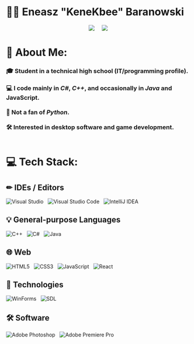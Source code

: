 # 👨‍💻 Eneasz "KeneKbee" Baranowski

<p align="center">
  <img src="https://nirzak-streak-stats.vercel.app/?user=KeneKbee&theme=nightowl&hide_border=false" />
  &nbsp;&nbsp;&nbsp;
  <img src="https://github-readme-stats.vercel.app/api/top-langs/?username=KeneKbee&theme=nightowl&hide_border=false&include_all_commits=true&count_private=true&layout=compact" />
</p>

# 💫 About Me:
### 🎓 Student in a technical high school (IT/programming profile).<br><br>💻 I code mainly in *C#*, *C++*, and occasionally in *Java* and **JavaScript**.<br><br>🐍 Not a fan of *Python*.<br><br>🛠️ Interested in desktop software and game development.<br><br>


# 💻 Tech Stack:

## ✏ IDEs / Editors 
![Visual Studio](https://img.shields.io/badge/Visual%20Studio-5C2D91.svg?style=for-the-badge&logo=visual-studio&logoColor=white) &nbsp; ![Visual Studio Code](https://img.shields.io/badge/Visual%20Studio%20Code-0078d7.svg?style=for-the-badge&logo=visual-studio-code&logoColor=white) &nbsp; ![IntelliJ IDEA](https://img.shields.io/badge/IntelliJIDEA-3a56ac.svg?style=for-the-badge&logo=intellij-idea&logoColor=white)

## 💡 General-purpose Languages
![C++](https://img.shields.io/badge/c++-%2300599C.svg?style=for-the-badge&logo=c%2B%2B&logoColor=white) &nbsp; ![C#](https://img.shields.io/badge/c%23-5C2D91.svg?style=for-the-badge&logo=csharp&logoColor=white) &nbsp; ![Java](https://img.shields.io/badge/java-FF5500.svg?style=for-the-badge&logo=openjdk&logoColor=white) 
## 🌐 Web
![HTML5](https://img.shields.io/badge/html5-%23E34F26.svg?style=for-the-badge&logo=html5&logoColor=white) &nbsp; ![CSS3](https://img.shields.io/badge/css3-%231572B6.svg?style=for-the-badge&logo=css3&logoColor=white) &nbsp; ![JavaScript](https://img.shields.io/badge/javascript-%23323330.svg?style=for-the-badge&logo=javascript&logoColor=%23F7DF1E) &nbsp; ![React](https://img.shields.io/badge/react-%2320232a.svg?style=for-the-badge&logo=react&logoColor=%2361DAFB)

## 🧰 Technologies
![WinForms](https://img.shields.io/badge/WinForms-5C2D91?style=for-the-badge&labelColor=5C2D91) &nbsp; ![SDL](https://img.shields.io/badge/SDL-15BAFF?style=for-the-badge)
## 🛠️ Software
![Adobe Photoshop](https://img.shields.io/badge/adobe%20photoshop-%2331A8FF.svg?style=for-the-badge&logo=adobe%20photoshop&logoColor=white) &nbsp; ![Adobe Premiere Pro](https://img.shields.io/badge/Adobe%20Premiere%20Pro-9999FF.svg?style=for-the-badge&logo=Adobe%20Premiere%20Pro&logoColor=white)

<!-- Proudly created with GPRM ( https://gprm.itsvg.in ) -->
